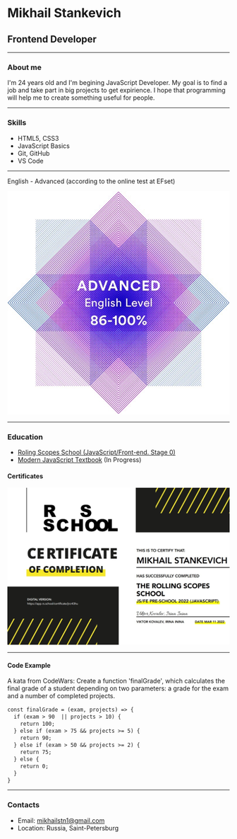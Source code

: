 # Mikhail Stankevich #
## Frontend Developer ##
---
### About me ###
I'm 24 years old and I'm begining JavaScript Developer. My goal is to find a job and take part in big projects to get expirience. I hope that programming will help me to create something useful for people.

---
### Skills ###
* HTML5, CSS3
* JavaScript Basics
* Git, GitHub
* VS Code
  
---
English - Advanced (according to the online test at EFset)

![](./efset.jpg)

---
### Education ###
* [Roling Scopes School (JavaScript/Front-end. Stage 0)](https://rs.school/js-stage0)
* [Modern JavaScript Textbook](https://learn.javascript.ru) (In Progress)
#### Certificates ###
![](./certificate.jpg)

---
#### Code Example ####
A kata from CodeWars: Create a function 'finalGrade', which calculates the final grade of a student depending on two parameters: a grade for the exam and a number of completed projects.
```
const finalGrade = (exam, projects) => {
  if (exam > 90  || projects > 10) {
    return 100;
  } else if (exam > 75 && projects >= 5) {
    return 90;
  } else if (exam > 50 && projects >= 2) {
    return 75;
  } else {
    return 0;
  }
}
```
---
### Contacts ###
* Email: mikhailstn1@gmail.com
* Location: Russia, Saint-Petersburg